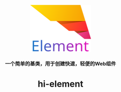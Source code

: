 <div align="center">
<img src="logo.svg" alt="hi-element" width="200" >

### 一个简单的基类，用于创建快速，轻便的Web组件
# hi-element

</div>


